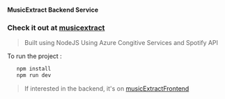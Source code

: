 #### MusicExtract Backend Service
### Check it out at [musicextract](https://musicextract.vercel.app/)

> Built using NodeJS
  Using Azure Congitive Services and Spotify API
  
 To run the project :
```bash
   npm install
   npm run dev 
   ```
   
> If interested in the backend, it's on [musicExtractFrontend](https://github.com/restacksyj/musicExtractFrontend)